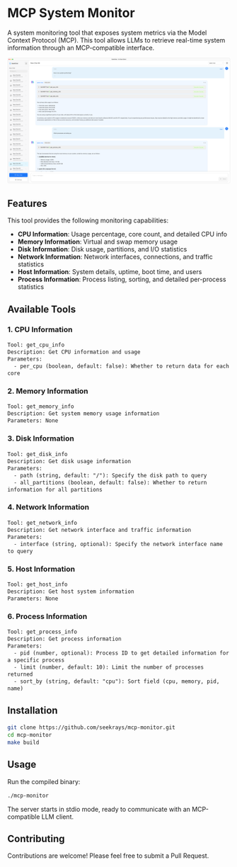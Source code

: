 # MCP System Monitor

A system monitoring tool that exposes system metrics via the Model Context Protocol (MCP). This tool allows LLMs to retrieve real-time system information through an MCP-compatible interface.

![](./doc//snapshot-1.png)

## Features

This tool provides the following monitoring capabilities:

- **CPU Information**: Usage percentage, core count, and detailed CPU info
- **Memory Information**: Virtual and swap memory usage
- **Disk Information**: Disk usage, partitions, and I/O statistics
- **Network Information**: Network interfaces, connections, and traffic statistics
- **Host Information**: System details, uptime, boot time, and users
- **Process Information**: Process listing, sorting, and detailed per-process statistics


## Available Tools

### 1. CPU Information

```
Tool: get_cpu_info
Description: Get CPU information and usage
Parameters:
  - per_cpu (boolean, default: false): Whether to return data for each core
```

### 2. Memory Information

```
Tool: get_memory_info
Description: Get system memory usage information
Parameters: None
```

### 3. Disk Information

```
Tool: get_disk_info
Description: Get disk usage information
Parameters:
  - path (string, default: "/"): Specify the disk path to query
  - all_partitions (boolean, default: false): Whether to return information for all partitions
```

### 4. Network Information

```
Tool: get_network_info
Description: Get network interface and traffic information
Parameters:
  - interface (string, optional): Specify the network interface name to query
```

### 5. Host Information

```
Tool: get_host_info
Description: Get host system information
Parameters: None
```

### 6. Process Information

```
Tool: get_process_info
Description: Get process information
Parameters:
  - pid (number, optional): Process ID to get detailed information for a specific process
  - limit (number, default: 10): Limit the number of processes returned
  - sort_by (string, default: "cpu"): Sort field (cpu, memory, pid, name)
```


## Installation

```bash
git clone https://github.com/seekrays/mcp-monitor.git
cd mcp-monitor
make build
```

## Usage

Run the compiled binary:

```bash
./mcp-monitor
```

The server starts in stdio mode, ready to communicate with an MCP-compatible LLM client.


## Contributing

Contributions are welcome! Please feel free to submit a Pull Request. 